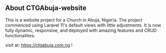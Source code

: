 

## About CTGAbuja-website

This is a website project for a Church in  Abuja, Nigeria. The project commenced using Laravel 11's default views with little adjustments. It is now fully dynamic, responsive, and deployed with amazing features and CRUD functionalities.

visit at: https://ctgabuja.com.ng !
